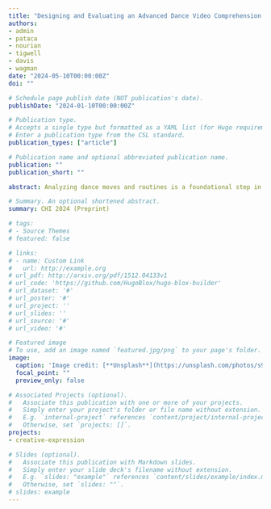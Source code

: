 ```yaml
---
title: "Designing and Evaluating an Advanced Dance Video Comprehension Tool with In-situ Move Identification Capabilities"
authors:
- admin
- pataca
- nourian
- tigwell
- davis
- wagman
date: "2024-05-10T00:00:00Z"
doi: ""

# Schedule page publish date (NOT publication's date).
publishDate: "2024-01-10T00:00:00Z"

# Publication type.
# Accepts a single type but formatted as a YAML list (for Hugo requirements).
# Enter a publication type from the CSL standard.
publication_types: ["article"]

# Publication name and optional abbreviated publication name.
publication: ""
publication_short: ""

abstract: Analyzing dance moves and routines is a foundational step in learn- ing dance. Videos are often utilized at this step, and advancements in machine learning, particularly in human-movement recognition, could further assist dance learners. We developed and evaluated a Wizard-of-Oz prototype of a video comprehension tool that of- fers automatic in-situ dance move identification functionality. Our system design was informed by an interview study involving 12 dancers to understand the challenges they face when trying to comprehend complex dance videos and taking notes. Subsequently, we conducted a within-subject study with 8 Cuban salsa dancers to identify the benefits of our system compared to an existing tra- ditional feature-based search system. We found that the quality of notes taken by participants improved when using our tool, and they reported a lower workload. Based on participants’ interactions with our system, we offer recommendations on how an AI-powered span-search feature can enhance dance video comprehension tools

# Summary. An optional shortened abstract.
summary: CHI 2024 (Preprint)

# tags:
# - Source Themes
# featured: false

# links:
# - name: Custom Link
#   url: http://example.org
# url_pdf: http://arxiv.org/pdf/1512.04133v1
# url_code: 'https://github.com/HugoBlox/hugo-blox-builder'
# url_dataset: '#'
# url_poster: '#'
# url_project: ''
# url_slides: ''
# url_source: '#'
# url_video: '#'

# Featured image
# To use, add an image named `featured.jpg/png` to your page's folder. 
image:
  caption: 'Image credit: [**Unsplash**](https://unsplash.com/photos/s9CC2SKySJM)'
  focal_point: ""
  preview_only: false

# Associated Projects (optional).
#   Associate this publication with one or more of your projects.
#   Simply enter your project's folder or file name without extension.
#   E.g. `internal-project` references `content/project/internal-project/index.md`.
#   Otherwise, set `projects: []`.
projects:
- creative-expression

# Slides (optional).
#   Associate this publication with Markdown slides.
#   Simply enter your slide deck's filename without extension.
#   E.g. `slides: "example"` references `content/slides/example/index.md`.
#   Otherwise, set `slides: ""`.
# slides: example
---
```


<!-- {{% callout note %}}
Create your slides in Markdown - click the *Slides* button to check out the example.
{{% /callout %}}

Add the publication's **full text** or **supplementary notes** here. You can use rich formatting such as including [code, math, and images](https://docs.hugoblox.com/content/writing-markdown-latex/). -->
